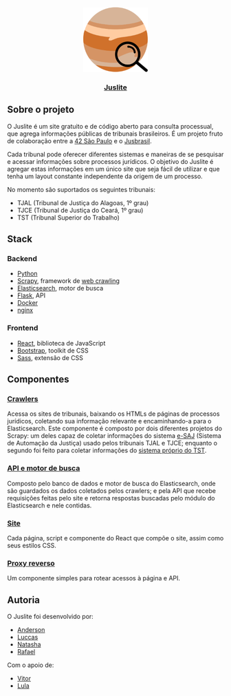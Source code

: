 <br/>
<p align="center">
  <a href="https://juslite.42sp.org.br/">
    <img src="https://github.com/juspiter/juslite/raw/main/page/public/image/logo.svg" alt="Logo Juspiter" width="150" height="150">
  </a>
  <a href="https://juslite.42sp.org.br/">
    <h3 align="center">Juslite</h3>
  </a>
</p>


## Sobre o projeto

O Juslite é um site gratuito e de código aberto para consulta processual, que agrega informações públicas de tribunais brasileiros. É um projeto fruto de colaboração entre a [42 São Paulo](https://www.42sp.org.br/) e o [Jusbrasil](https://www.jusbrasil.com.br/home).

Cada tribunal pode oferecer diferentes sistemas e maneiras de se pesquisar e acessar informações sobre processos jurídicos. O objetivo do Juslite é agregar estas informações em um único site que seja fácil de utilizar e que tenha um layout constante independente da origem de um processo.

No momento são suportados os seguintes tribunais:
- TJAL (Tribunal de Justiça do Alagoas, 1º grau)
- TJCE (Tribunal de Justiça do Ceará, 1º grau)
- TST (Tribunal Superior do Trabalho)

## Stack

### Backend
* [Python](https://www.python.org/)
* [Scrapy](https://scrapy.org/), framework de [web crawling](https://pt.wikipedia.org/wiki/Rastreador_web)
* [Elasticsearch](https://www.elastic.co/pt/), motor de busca
* [Flask](https://flask.palletsprojects.com/en/2.0.x/), API
* [Docker](https://www.docker.com/)
* [nginx](https://nginx.org/en/)

### Frontend
* [React](https://reactjs.org/), biblioteca de JavaScript
* [Bootstrap](https://getbootstrap.com/), toolkit de CSS
* [Sass](https://sass-lang.com/), extensão de CSS

## Componentes

### [Crawlers](https://github.com/juspiter/juslite/tree/main/crawlers)
Acessa os sites de tribunais, baixando os HTMLs de páginas de processos jurídicos, coletando sua informação relevante e encaminhando-a para o Elasticsearch. Este componente é composto por dois diferentes projetos do Scrapy: um deles capaz de coletar informações do sistema [e-SAJ](https://www.softplan.com.br/solucoes/saj-tribunais/) (Sistema de Automação da Justiça) usado pelos tribunais TJAL e TJCE; enquanto o segundo foi feito para coletar informações do [sistema próprio do TST](http://aplicacao4.tst.jus.br/consultaProcessual/consultaTstNumUnica.do).

### [API e motor de busca](https://github.com/juspiter/juslite/tree/main/api)
Composto pelo banco de dados e motor de busca do Elasticsearch, onde são guardados os dados coletados pelos crawlers; e pela API que recebe requisições feitas pelo site e retorna respostas buscadas pelo módulo do Elasticsearch e nele contidas.

### [Site](https://github.com/juspiter/juslite/tree/main/page)
Cada página, script e componente do React que compõe o site, assim como seus estilos CSS.

### [Proxy reverso](https://github.com/juspiter/juslite/tree/main/proxy)
Um componente simples para rotear acessos à página e API.

## Autoria

O Juslite foi desenvolvido por:
* [Anderson](https://github.com/aalcara)
* [Luccas](https://github.com/LuccasRMedeiros)
* [Natasha](https://github.com/natflausino)
* [Rafael](https://github.com/rkrocha)

Com o apoio de:
* [Vitor](https://github.com/vdemario)
* [Lula](https://twitter.com/lulacode?s=20)
